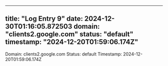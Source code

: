 
---
title: "Log Entry 9"
date: 2024-12-30T01:16:05.872503
domain: "clients2.google.com"
status: "default"
timestamp: "2024-12-20T01:59:06.174Z"
---

Domain: clients2.google.com
Status: default
Timestamp: 2024-12-20T01:59:06.174Z
